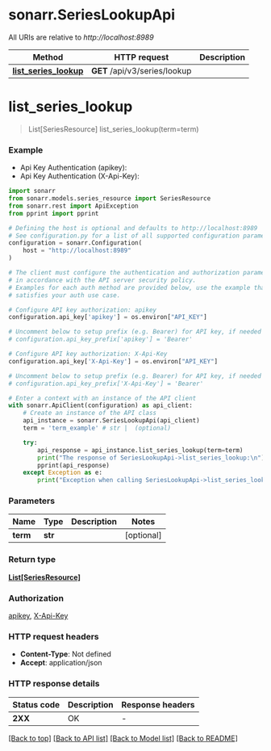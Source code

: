 # sonarr.SeriesLookupApi

All URIs are relative to *http://localhost:8989*

Method | HTTP request | Description
------------- | ------------- | -------------
[**list_series_lookup**](SeriesLookupApi.md#list_series_lookup) | **GET** /api/v3/series/lookup | 


# **list_series_lookup**
> List[SeriesResource] list_series_lookup(term=term)



### Example

* Api Key Authentication (apikey):
* Api Key Authentication (X-Api-Key):

```python
import sonarr
from sonarr.models.series_resource import SeriesResource
from sonarr.rest import ApiException
from pprint import pprint

# Defining the host is optional and defaults to http://localhost:8989
# See configuration.py for a list of all supported configuration parameters.
configuration = sonarr.Configuration(
    host = "http://localhost:8989"
)

# The client must configure the authentication and authorization parameters
# in accordance with the API server security policy.
# Examples for each auth method are provided below, use the example that
# satisfies your auth use case.

# Configure API key authorization: apikey
configuration.api_key['apikey'] = os.environ["API_KEY"]

# Uncomment below to setup prefix (e.g. Bearer) for API key, if needed
# configuration.api_key_prefix['apikey'] = 'Bearer'

# Configure API key authorization: X-Api-Key
configuration.api_key['X-Api-Key'] = os.environ["API_KEY"]

# Uncomment below to setup prefix (e.g. Bearer) for API key, if needed
# configuration.api_key_prefix['X-Api-Key'] = 'Bearer'

# Enter a context with an instance of the API client
with sonarr.ApiClient(configuration) as api_client:
    # Create an instance of the API class
    api_instance = sonarr.SeriesLookupApi(api_client)
    term = 'term_example' # str |  (optional)

    try:
        api_response = api_instance.list_series_lookup(term=term)
        print("The response of SeriesLookupApi->list_series_lookup:\n")
        pprint(api_response)
    except Exception as e:
        print("Exception when calling SeriesLookupApi->list_series_lookup: %s\n" % e)
```



### Parameters


Name | Type | Description  | Notes
------------- | ------------- | ------------- | -------------
 **term** | **str**|  | [optional] 

### Return type

[**List[SeriesResource]**](SeriesResource.md)

### Authorization

[apikey](../README.md#apikey), [X-Api-Key](../README.md#X-Api-Key)

### HTTP request headers

 - **Content-Type**: Not defined
 - **Accept**: application/json

### HTTP response details

| Status code | Description | Response headers |
|-------------|-------------|------------------|
**2XX** | OK |  -  |

[[Back to top]](#) [[Back to API list]](../README.md#documentation-for-api-endpoints) [[Back to Model list]](../README.md#documentation-for-models) [[Back to README]](../README.md)

